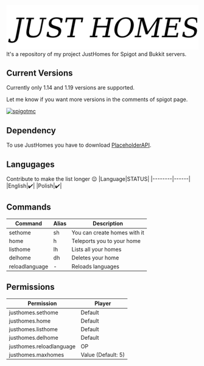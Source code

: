 

##
![Logo](https://github.com/Kondee3/JustHomes/blob/master/logo.png)
It's a repository of my project JustHomes for Spigot and Bukkit servers.






## Current Versions
Currently only 1.14 and 1.19 versions are supported.

Let me know if you want more versions in the comments of spigot page.

[![spigotmc](https://img.shields.io/badge/Spigot-JustHomes-yellow)](https://www.spigotmc.org/resources/just-homes.69446/)
## Dependency
To use JustHomes you have to download [PlaceholderAPI](https://www.spigotmc.org/resources/placeholderapi.6245/).

## Langugages
Contribute to make the list longer :wink:
|Language|STATUS|
|--------|------|
|English|:heavy_check_mark:|
|Polish|:heavy_check_mark:|

## Commands


| Command             |Alias| Description|
| --------------------|-----|------------|
|sethome |sh|You can create homes with it|
|home|h|Teleports you to your home|
|listhome|lh|Lists all your homes|
|delhome|dh|Deletes your home|
|reloadlanguage|-|Reloads languages|

## Permissions


| Permission               | Player              |
|--------------------------|---------------------|
| justhomes.sethome        | Default             |
| justhomes.home           | Default             |
| justhomes.listhome       | Default             |
| justhomes.delhome        | Default             |
| justhomes.reloadlanguage | OP                  |
| justhomes.maxhomes       | Value  (Default: 5) |

